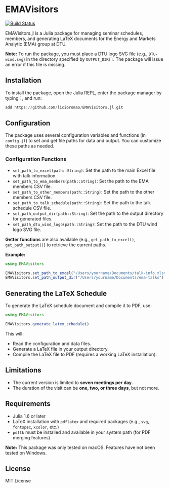 # EMAVisitors

[![Build Status](https://github.com/licioromao@gmail.com/EMAVisitors.jl/actions/workflows/CI.yml/badge.svg?branch=main)](https://github.com/licioromao@gmail.com/EMAVisitors.jl/actions/workflows/CI.yml?query=branch%3Amain)

EMAVisitors.jl is a Julia package for managing seminar schedules, members, and generating LaTeX documents for the Energy and Markets Analytic (EMA) group at DTU.

**Note:** To run the package, you must place a DTU logo SVG file (e.g., `DTU-wind.svg`) in the directory specified by `OUTPUT_DIR[]`. The package will issue an error if this file is missing.

## Installation

To install the package, open the Julia REPL, enter the package manager by typing `]`, and run:

```julia
add https://github.com/licioromao/EMAVisitors.jl.git
```

## Configuration

The package uses several configuration variables and functions (in `config.jl`) to set and get file paths for data and output. You can customize these paths as needed.

### Configuration Functions

- `set_path_to_excel(path::String)`: Set the path to the main Excel file with talk information.
- `set_path_to_ema_members(path::String)`: Set the path to the EMA members CSV file.
- `set_path_to_other_members(path::String)`: Set the path to the other members CSV file.
- `set_path_to_talk_schedule(path::String)`: Set the path to the talk schedule CSV file.
- `set_path_output_dir(path::String)`: Set the path to the output directory for generated files.
- `set_path_dtu_wind_logo(path::String)`: Set the path to the DTU wind logo SVG file.

**Getter functions** are also available (e.g., `get_path_to_excel()`, `get_path_output()`) to retrieve the current paths.

**Example:**

```julia
using EMAVisitors

EMAVisitors.set_path_to_excel("/Users/yourname/Documents/talk-info.xlsx")
EMAVisitors.set_path_output_dir("/Users/yourname/Documents/ema-talks")
```

## Generating the LaTeX Schedule

To generate the LaTeX schedule document and compile it to PDF, use:

```julia
using EMAVisitors

EMAVisitors.generate_latex_schedule()
```

This will:

- Read the configuration and data files.
- Generate a LaTeX file in your output directory.
- Compile the LaTeX file to PDF (requires a working LaTeX installation).

## Limitations

- The current version is limited to **seven meetings per day**.
- The duration of the visit can be **one, two, or three days**, but not more.

## Requirements

- Julia 1.6 or later
- LaTeX installation with `pdflatex` and required packages (e.g., `svg`, `fontspec`, `xcolor`, etc.)
- `pdftk` must be installed and available in your system path (for PDF merging features)

**Note:** This package was only tested on macOS. Features have not been tested on Windows.

## License

MIT License
